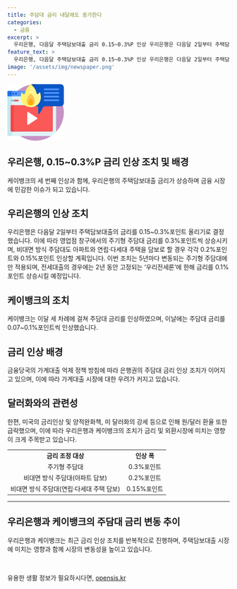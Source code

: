 ```yaml
---
title: 주담대 금리 내달에도 증가한다
categories:
  - 금융
excerpt: >
  우리은행, 다음달 주택담보대출 금리 0.15~0.3%P 인상 우리은행은 다음달 2일부터 주택담보대출 금리를 0.15~0.3%포인트 올리기로 발표했다. 이에 따라 영업점 창구 및 비대면 방식 주담대 금리가 상승하며, 전세대출에도 인상이 예정되었다. 동시에 케이뱅크도 세 번째 주담대 금리를 조정한 가운데, 금융당국의 가계대출 억제 정책 방침으로 은행권의 금리 인상 조치가 이어질 것으로 전망된다.
feature_text: >
  우리은행, 다음달 주택담보대출 금리 0.15~0.3%P 인상 우리은행은 다음달 2일부터 주택담보대출 금리를 0.15~0.3%포인트 올리기로 발표했다. 이에 따라 영업점 창구 및 비대면 방식 주담대 금리가 상승하며, 전세대출에도 인상이 예정되었다. 동시에 케이뱅크도 세 번째 주담대 금리를 조정한 가운데, 금융당국의 가계대출 억제 정책 방침으로 은행권의 금리 인상 조치가 이어질 것으로 전망된다.
image: '/assets/img/newspaper.png'
---
```


<p><img src="/assets/img/news.png" alt="rentncar 속보" /></p>

<h2>우리은행, 0.15~0.3%P 금리 인상 조치 및 배경</h2>

<p data-ke-size="size16">케이뱅크의 세 번째 인상과 함께, 우리은행의 주택담보대출 금리가 상승하며 금융 시장에 민감한 이슈가 되고 있습니다.</p>

<h2>우리은행의 인상 조치</h2>

<p data-ke-size="size16">우리은행은 다음달 2일부터 주택담보대출의 금리를 0.15~0.3%포인트 올리기로 결정했습니다. 이에 따라 영업점 창구에서의 주기형 주담대 금리를 0.3%포인트씩 상승시키며, 비대면 방식 주담대도 아파트와 연립·다세대 주택을 담보로 할 경우 각각 0.2%포인트와 0.15%포인트 인상할 계획입니다. 이번 조치는 5년마다 변동되는 주기형 주담대에만 적용되며, 전세대출의 경우에는 2년 동안 고정되는 ‘우리전세론’에 한해 금리를 0.1%포인트 상승시킬 예정입니다.</p>

<h2>케이뱅크의 조치</h2>

<p data-ke-size="size16">케이뱅크는 이달 세 차례에 걸쳐 주담대 금리를 인상하였으며, 이날에는 주담대 금리를 0.07~0.1%포인트씩 인상했습니다.</p>

<h2>금리 인상 배경</h2>

<p data-ke-size="size16">금융당국의 가계대출 억제 정책 방침에 따라 은행권의 주담대 금리 인상 조치가 이어지고 있으며, 이에 따라 가계대출 시장에 대한 우려가 커지고 있습니다.</p>

<h2>달러화와의 관련성</h2>

<p data-ke-size="size16">한편, 미국의 금리인상 및 양적완화책, 미 달러화의 강세 등으로 인해 원/달러 환율 또한 급락했으며, 이에 따라 우리은행과 케이뱅크의 조치가 금리 및 외환시장에 미치는 영향이 크게 주목받고 있습니다.</p>

<table style="width: 100%;">
<tbody>
<tr>
<td style="text-align: center; height: 17px;"><b>금리 조정 대상</b></td>
<td style="text-align: center; height: 17px;"><b>인상 폭</b></td>
</tr>
<tr>
<td style="text-align: center; height: 17px;">주기형 주담대</td>
<td style="text-align: center; height: 17px;">0.3%포인트</td>
</tr>
<tr>
<td style="text-align: center; height: 17px;">비대면 방식 주담대(아파트 담보)</td>
<td style="text-align: center; height: 17px;">0.2%포인트</td>
</tr>
<tr>
<td style="text-align: center; height: 17px;">비대면 방식 주담대(연립·다세대 주택 담보)</td>
<td style="text-align: center; height: 17px;">0.15%포인트</td>
</tr>
</tbody>
</table>

<hr>

<h2>우리은행과 케이뱅크의 주담대 금리 변동 추이</h2>

<p data-ke-size="size16">우리은행과 케이뱅크는 최근 금리 인상 조치를 반복적으로 진행하며, 주택담보대출 시장에 미치는 영향과 함께 시장의 변동성을 높이고 있습니다.</p>

<p data-ke-size="size16">&nbsp;</p>
유용한 생활 정보가 필요하시다면, <a href="https://opensis.kr" rel="dofollow">opensis.kr</a>


